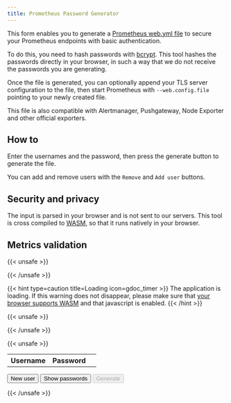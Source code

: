 ```yaml
---
title: Prometheus Password Generator
---
```


This form enables you to generate a [Prometheus web.yml
file](https://prometheus.io/docs/prometheus/latest/configuration/https/) to
secure your Prometheus endpoints with basic authentication.

To do this, you need to hash passwords with [bcrypt](https://en.wikipedia.org/wiki/Bcrypt).
This tool hashes the passwords directly in your browser, in such a way that we
do not receive the passwords you are generating.

Once the file is generated, you can optionally append your TLS server
configuration to the file, then start Prometheus with `--web.config.file`
pointing to your newly created file.

This file is also compatible with Alertmanager, Pushgateway, Node Exporter and
other official exporters.

## How to

Enter the usernames and the password, then press the generate button to generate
the file.

You can add and remove users with the `Remove` and `Add user` buttons.


## Security and privacy

The input is parsed in your browser and is not sent to our servers. This tool is
cross compiled to [WASM](https://webassembly.org/), so that it runs natively in
your browser.

## Metrics validation

{{< unsafe >}}
<div id="loadingWarning">
{{< /unsafe >}}

{{< hint type=caution title=Loading icon=gdoc_timer >}}
The application is loading. If this warning does not disappear, please make sure
that [your browser supports WASM](https://caniuse.com/wasm) and that javascript
is enabled.
{{< /hint >}}

{{< unsafe >}}
</div>
{{< /unsafe >}}

{{< unsafe >}}
<script src="/wasm_exec.js"></script>

<script>
if (!WebAssembly.instantiateStreaming) {
    // polyfill
    WebAssembly.instantiateStreaming = async (resp, importObject) => {
        const source = await (await resp).arrayBuffer();
        return await WebAssembly.instantiate(source, importObject);
    };
}

const go = new Go();
WebAssembly.instantiateStreaming(fetch("/pwgen.wasm"),
        go.importObject).then((result) => {
           go.run(result.instance);
});

addUser = function(){
    tb = document.getElementById('usersTable');
    newRow = tb.insertRow();
     newRow.insertCell().innerHTML='<input type="text" name="username" placeholder="username">';
     newRow.insertCell().innerHTML='<input type="password" name="password" placeholder="password">';
     newRow.insertCell().innerHTML='<input type="button" value="Remove" onclick="removeUser(this)">';
};

switchViz = function(t){
    pw = document.querySelectorAll('[name="password"]');
    for (i = 0; i < pw.length; ++i) {
        if (pw[i].type === "password") {
            t.innerHTML="Hide passwords";
            pw[i].type = "text";
        } else {
            t.innerHTML="Show passwords";
            pw[i].type = "password";
        }
    }
};

removeUser = function(t) {
    var p = t.parentNode.parentNode;
    p.parentNode.removeChild(p);
};

</script>

<table id="usersTable">
<tr>
<th>Username</th>
<th>Password</th>
<th></th>
</tr>
</table>

<button onClick="addUser();" id="addUserButton">New user</button>
<button onClick="switchViz(this);" id="switchViz">Show passwords</button>
<button onClick="generateUsers();" id="runButton" disabled>Generate</button>
<div id="resultDiv"></div>
{{< /unsafe >}}

